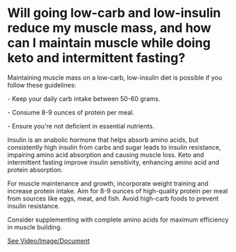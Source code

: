 # Will going low-carb and low-insulin reduce my muscle mass, and how can I maintain muscle while doing keto and intermittent fasting?

Maintaining muscle mass on a low-carb, low-insulin diet is possible if you follow these guidelines:

\- Keep your daily carb intake between 50-60 grams.

\- Consume 8-9 ounces of protein per meal.

\- Ensure you're not deficient in essential nutrients.

Insulin is an anabolic hormone that helps absorb amino acids, but consistently high insulin from carbs and sugar leads to insulin resistance, impairing amino acid absorption and causing muscle loss. Keto and intermittent fasting improve insulin sensitivity, enhancing amino acid and protein absorption.

For muscle maintenance and growth, incorporate weight training and increase protein intake. Aim for 8-9 ounces of high-quality protein per meal from sources like eggs, meat, and fish. Avoid high-carb foods to prevent insulin resistance.

Consider supplementing with complete amino acids for maximum efficiency in muscle building.

 [See Video/Image/Document](https://hls-player.drberg.com/asset?path=migrated-assets/does-low-carb-and-low-insulin-cause-low-muscle-mass)